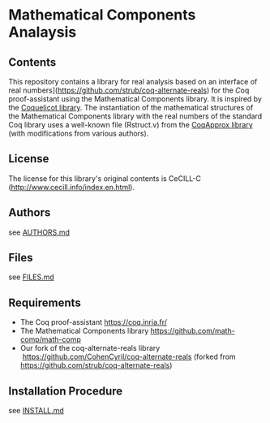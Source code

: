 Mathematical Components Analaysis
====

## Contents

This repository contains a library for real analysis based on
an interface of real numbers](https://github.com/strub/coq-alternate-reals) for the *C*oq proof-assistant
using the Mathematical Components library. It is inspired by the
[Coquelicot library](http://coquelicot.saclay.inria.fr/). The
instantiation of the mathematical structures of the Mathematical
Components library with the real numbers of the standard Coq library
uses a well-known file (Rstruct.v) from the [CoqApprox library](http://tamadi.gforge.inria.fr/CoqApprox/) (with modifications from various authors).

## License

The license for this library's original contents is CeCILL-C
(http://www.cecill.info/index.en.html).

## Authors

see [AUTHORS.md](AUTHORS.md)

## Files

see [FILES.md](FILES.md)

## Requirements

* The Coq proof-assistant
  https://coq.inria.fr/
* The Mathematical Components library
  https://github.com/math-comp/math-comp
* Our fork of the coq-alternate-reals library 
  https://github.com/CohenCyril/coq-alternate-reals
  (forked from https://github.com/strub/coq-alternate-reals)

## Installation Procedure

see [INSTALL.md](INSTALL.md)
